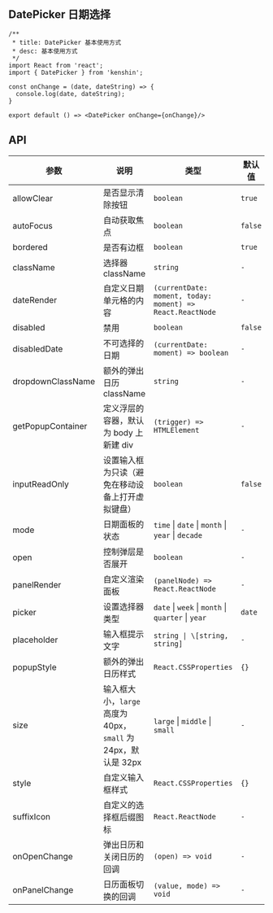 ## DatePicker 日期选择

```tsx
/**
 * title: DatePicker 基本使用方式
 * desc: 基本使用方式
 */
import React from 'react';
import { DatePicker } from 'kenshin';

const onChange = (date, dateString) => {
  console.log(date, dateString);
}

export default () => <DatePicker onChange={onChange}/>
```


## API

| 参数 | 说明 | 类型 | 默认值 |
| --- | --- | --- | --- |
| allowClear | 是否显示清除按钮 | `boolean` | `true` |
| autoFocus | 自动获取焦点 | `boolean` | `false` |
| bordered | 是否有边框 | `boolean` | `true` |
| className | 选择器 className | `string` | `-` |
| dateRender | 自定义日期单元格的内容 | `(currentDate: moment, today: moment) => React.ReactNode` | `-` |
| disabled | 禁用 | `boolean` | `false` |
| disabledDate | 不可选择的日期 | `(currentDate: moment) => boolean` | `-` |
| dropdownClassName | 额外的弹出日历 className | `string` | `-` |
| getPopupContainer | 定义浮层的容器，默认为 body 上新建 div | `(trigger) => HTMLElement` | `-` |
| inputReadOnly | 设置输入框为只读（避免在移动设备上打开虚拟键盘） | `boolean` | `false` |
| mode | 日期面板的状态 | `time` \| `date` \| `month` \| `year` \| `decade` | `-` |
| open | 控制弹层是否展开 | `boolean` | `-` |
| panelRender | 自定义渲染面板 | `(panelNode) => React.ReactNode` | `-` |
| picker | 设置选择器类型 | `date` \| `week` \| `month` \| `quarter` \| `year` | `date` |
| placeholder | 输入框提示文字 | `string \| \[string, string]` | `-` |
| popupStyle | 额外的弹出日历样式 | `React.CSSProperties` | `{}` |
| size | 输入框大小，`large` 高度为 40px，`small` 为 24px，默认是 32px | `large` \| `middle` \| `small` | `-` |
| style | 自定义输入框样式 | `React.CSSProperties` | `{}` |
| suffixIcon | 自定义的选择框后缀图标 | `React.ReactNode` | `-` |
| onOpenChange | 弹出日历和关闭日历的回调 | `(open) => void` | `-` |
| onPanelChange | 日历面板切换的回调 | `(value, mode) => void` | `-` |
